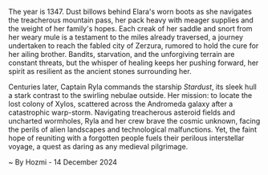 
The year is 1347.  Dust billows behind Elara's worn boots as she navigates the treacherous mountain pass, her pack heavy with meager supplies and the weight of her family's hopes.  Each creak of her saddle and snort from her weary mule is a testament to the miles already traversed, a journey undertaken to reach the fabled city of Zerzura, rumored to hold the cure for her ailing brother.  Bandits, starvation, and the unforgiving terrain are constant threats, but the whisper of healing keeps her pushing forward, her spirit as resilient as the ancient stones surrounding her.

Centuries later, Captain Ryla commands the starship *Stardust*, its sleek hull a stark contrast to the swirling nebulae outside.  Her mission: to locate the lost colony of Xylos, scattered across the Andromeda galaxy after a catastrophic warp-storm.  Navigating treacherous asteroid fields and uncharted wormholes, Ryla and her crew brave the cosmic unknown, facing the perils of alien landscapes and technological malfunctions. Yet, the faint hope of reuniting with a forgotten people fuels their perilous interstellar voyage, a quest as daring as any medieval pilgrimage.

~ By Hozmi - 14 December 2024
